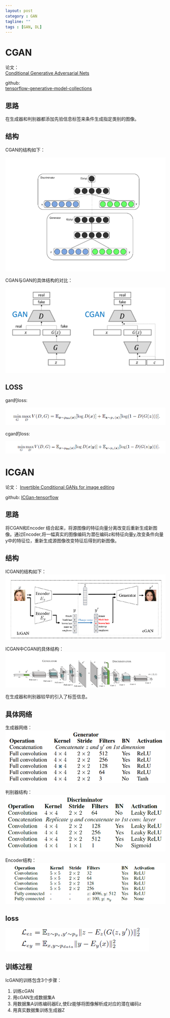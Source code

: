 ```yaml
---
layout: post
category : GAN
tagline: ""
tags : [GAN, DL]
---
```


# CGAN  

论文：  
[Conditional Generative Adversarial Nets](https://arxiv.org/pdf/1411.1784.pdf)  

github:  
[tensorflow-generative-model-collections](https://github.com/hwalsuklee/tensorflow-generative-model-collections)

## 思路  
在生成器和判别器都添加先验信息标签来条件生成指定类别的图像。


## 结构  

CGAN的结构如下：   

<img src="/assets/pics/cgan-arch.PNG" alt="结构"/>

CGAN与GAN的具体结构的对比：   

<img src="/assets/pics/cgan-arch2.PNG" alt="结构"/>



## LOSS  

gan的loss:   
 
<img src="/assets/pics/cgan-gan-loss.PNG" alt="loss"/> 

cgan的loss:

<img src="/assets/pics/cgan-loss.PNG" alt="loss"/> 

# ICGAN  

论文：
[Invertible Conditional GANs for image editing](https://arxiv.org/pdf/1611.06355.pdf)

github:
[ICGan-tensorflow](https://github.com/zhangqianhui/ICGan-tensorflow)

## 思路  

将CGAN和Encoder 结合起来，将源图像的特征向量分离改变后重新生成新图像。通过Encoder,将一幅真实的图像编码为潜在编码z和特征向量y,改变条件向量y中的特征位，重新生成源图像改变特征后得到的新图像。


## 结构   
ICGAN的结构如下：
<img src="/assets/pics/icgan-arch.PNG" alt="结构"/> 

ICGAN中CGAN的具体结构：
<img src="/assets/pics/icgan-cgan-arch.PNG" alt="结构"/> 

在生成器和判别器较早的引入了标签信息。

## 具体网络  

生成器网络：  
<img src="/assets/pics/icgan-G-network.PNG" alt="结构"/>  

判别器结构：   
<img src="/assets/pics/icgan-D-network.PNG" alt="结构"/>  

Encoder结构：  
<img src="/assets/pics/icgan-Encoder-network.PNG" alt="结构"/>  

## loss  

<img src="/assets/pics/icgan-loss1.PNG" alt="loss"/> 


## 训练过程   

IcGAN的训练包含3个步骤：   
1. 训练cGAN    
2. 用cGAN生成数据集A     
3. 用数据集A训练编码器Ez,使Ez能够将图像解析成对应的潜在编码z  
4. 用真实数据集训练生成器Z   



